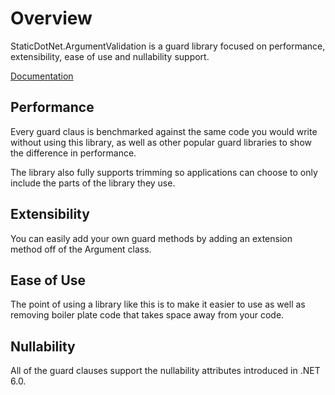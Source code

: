 # Overview

StaticDotNet.ArgumentValidation is a guard library focused on performance, extensibility, ease of use and nullability support.

[Documentation](../../docs/README.md)

## Performance

Every guard claus is benchmarked against the same code you would write without using this library, as well as other popular guard libraries to show the difference in performance.

The library also fully supports trimming so applications can choose to only include the parts of the library they use.

## Extensibility

You can easily add your own guard methods by adding an extension method off of the Argument class.

## Ease of Use

The point of using a library like this is to make it easier to use as well as removing boiler plate code that takes space away from your code.

## Nullability

All of the guard clauses support the nullability attributes introduced in .NET 6.0.
